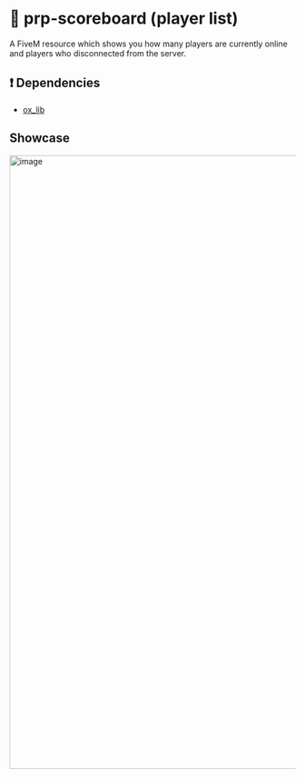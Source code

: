 # 📃 prp-scoreboard (player list)
A FiveM resource which shows you how many players are currently online and players who disconnected from the server.
## ❗️ Dependencies
- [ox_lib](https://github.com/overextended/ox_lib)
## Showcase
<img width="1920" height="1080" alt="image" src="https://github.com/user-attachments/assets/1d3ab5ad-2183-4c92-bd65-5feba5e1d2a7" />
